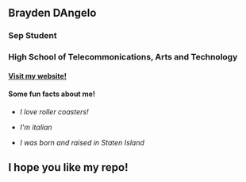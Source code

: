 ## **Brayden DAngelo**

### Sep Student 

### High School of Telecommonications, Arts and Technology

#### [Visit my website!](https://sites.google.com/s/13kRi7pe-ZHJfuRvnvz04ylqwmyjqpNpR/p/0BySk88SRe2ImZ3N6NTVrYU1VM2s/preview)

#### **Some fun facts about me!**

* _I love roller coasters!_ 

* _I'm italian_

* _I was born and raised in Staten Island_

## **I hope you like my repo!**

